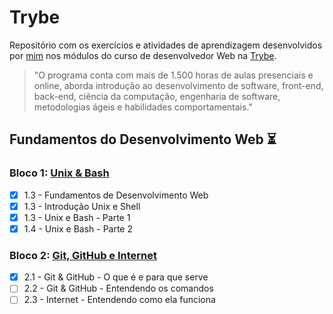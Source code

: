 # Trybe
Repositório com os exercícios e atividades de aprendizagem desenvolvidos por [mim](https://github.com/Wanderson-rpf) nos módulos do curso de desenvolvedor Web na [Trybe](https://www.betrybe.com).

>"O programa conta com mais de 1.500 horas de aulas presenciais e online, aborda introdução ao desenvolvimento de software, front-end, back-end, ciência da computação, engenharia de software, metodologias ágeis e habilidades comportamentais."

## Fundamentos do Desenvolvimento Web :hourglass_flowing_sand:

### Bloco 1: [Unix & Bash](https://github.com/Wanderson-rpf/trybe-exercicios/tree/main/01-Fundamentos/bloco-01-Unix-e-Bash)

- [x] 1.3 - Fundamentos de Desenvolvimento Web
- [x] 1.3 - Introdução Unix e Shell
- [x] 1.3 - Unix e Bash - Parte 1
- [x] 1.4 - Unix e Bash - Parte 2

### Bloco 2: [Git, GitHub e Internet](https://github.com/Wanderson-rpf/trybe-exercicios/tree/main/01-Fundamentos/bloco-01-Unix-e-Bash)

- [x] 2.1 - Git & GitHub - O que é e para que serve
- [ ] 2.2 - Git & GitHub - Entendendo os comandos
- [ ] 2.3 - Internet - Entendendo como ela funciona
